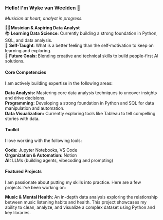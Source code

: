 ### Hello! I'm Wyke van Weelden 👋
*Musician at heart, analyst in progress.*

👩‍💻**Musician & Aspiring Data Analyst**<br>
📚 **Learning Data Science:** Currently building a strong foundation in Python, SQL, and data analysis. <br>
🌱 **Self-Taught**: What is a better feeling than the self-motivation to keep on learning and exploring. <br>
🔭 **Future Goals:** Blending creative and technical skills to build people-first AI solutions.

#### Core Competencies
I am actively building expertise in the following areas:

**Data Analysis:** Mastering core data analysis techniques to uncover insights and drive decisions.<br>
**Programming:** Developing a strong foundation in Python and SQL for data manipulation and automation.<br>
**Data Visualization:** Currently exploring tools like Tableau to tell compelling stories with data.<br>

#### Toolkit
I love working with the following tools:

**Code:** Jupyter Notebooks, VS Code <br>
**Organization & Automation:** Notion <br>
**AI:** LLMs (building agents, vibecoding and prompting)

#### Featured Projects
I am passionate about putting my skills into practice. Here are a few projects I've been working on:

**Music & Mental Health:** An in-depth data analysis exploring the relationship between music listening habits and health. This project showcases my ability to clean, analyze, and visualize a complex dataset using Python and key libraries.
